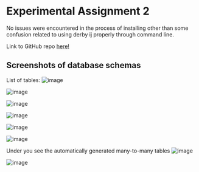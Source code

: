 # Experimental Assignment 2

No issues were encountered in the process of installing other than some confusion related to using derby ij properly through command line.

Link to GitHub repo [here!](https://github.com/H585001/Experiment-2)



## Screenshots of database schemas
List of tables:
![image](https://user-images.githubusercontent.com/54100104/190664409-cbe0577f-7423-4e25-bc83-a0388810a989.png)

![image](https://user-images.githubusercontent.com/54100104/190663854-9ad0fcae-ab0e-46e4-a678-62a7386e6f66.png)

![image](https://user-images.githubusercontent.com/54100104/190664009-9d61e7eb-dbc1-4182-a83f-275971d4c2bb.png)

![image](https://user-images.githubusercontent.com/54100104/190664674-2154e9e1-3e62-4a89-8df8-876a71d80a8e.png)

![image](https://user-images.githubusercontent.com/54100104/190664758-6a72e8d7-3777-40a5-a0bb-a1234beb5d30.png)

![image](https://user-images.githubusercontent.com/54100104/190664936-ec56c1b7-8165-4f33-ab66-9414aff421af.png)

Under you see the automatically generated many-to-many tables
![image](https://user-images.githubusercontent.com/54100104/190665134-2f7fe9cc-03eb-478d-a26c-049834129600.png)

![image](https://user-images.githubusercontent.com/54100104/190665361-11f1db8b-d345-4f8a-809a-98481f876e8f.png)
